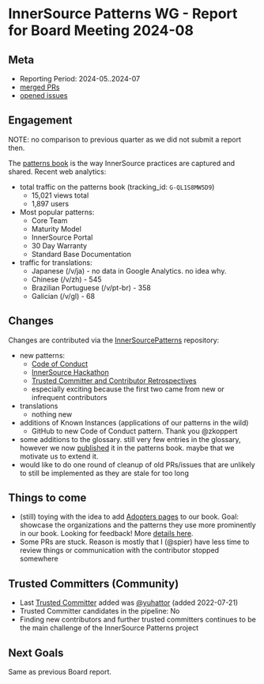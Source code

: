 # InnerSource Patterns WG - Report for Board Meeting 2024-08

## Meta

* Reporting Period: 2024-05..2024-07
* [merged PRs](https://github.com/InnerSourceCommons/InnerSourcePatterns/pulls?q=is%3Apr+closed%3A2024-05..2024-07+is%3Amerged)
* [opened issues](https://github.com/InnerSourceCommons/InnerSourcePatterns/issues?q=is%3Aissue+created%3A2024-05..2024-07+is%3Aopen)

## Engagement

NOTE: no comparison to previous quarter as we did not submit a report then.

The [patterns book][] is the way InnerSource practices are captured and shared. Recent web analytics:

* total traffic on the patterns book (tracking_id: `G-QL1S8MW5D9`)
  * 15,021 views total
  * 1,897 users
* Most popular patterns:
  * Core Team
  * Maturity Model
  * InnerSource Portal
  * 30 Day Warranty
  * Standard Base Documentation
* traffic for translations:
  * Japanese (/v/ja) - no data in Google Analytics. no idea why.
  * Chinese (/v/zh) - 545
  * Brazilian Portuguese (/v/pt-br) - 358
  * Galician (/v/gl) - 68

## Changes

Changes are contributed via the [InnerSourcePatterns][] repository:

* new patterns:
  * [Code of Conduct](https://github.com/InnerSourceCommons/InnerSourcePatterns/blob/main/patterns/1-initial/code-of-conduct.md)
  * [InnerSource Hackathon](https://github.com/InnerSourceCommons/InnerSourcePatterns/blob/main/patterns/1-initial/innersource-hackathon.md)
  * [Trusted Committer and Contributor Retrospectives](https://github.com/InnerSourceCommons/InnerSourcePatterns/blob/main/patterns/1-initial/cross-team-retrospectives.md)
  * especially exciting because the first two came from new or infrequent contributors
* translations
  * nothing new
* additions of Known Instances (applications of our patterns in the wild)
  * GitHub to new Code of Conduct pattern. Thank you @zkoppert
* some additions to the glossary. still very few entries in the glossary, however we now [published](https://patterns.innersourcecommons.org/appendix/glossary) it in the patterns book. maybe that we motivate us to extend it.
* would like to do one round of cleanup of old PRs/issues that are unlikely to still be implemented as they are stale for too long

## Things to come

* (still) toying with the idea to add [Adopters pages](https://innersourcecommons.gitbook.io/innersource-patterns-staging/v/adopters-test/adopters/adopters) to our book. Goal: showcase the organizations and the patterns they use more prominently in our book. Looking for feedback! More [details here](https://github.com/InnerSourceCommons/InnerSourcePatterns/issues/623).
* Some PRs are stuck. Reason is mostly that I (@spier) have less time to review things or communication with the contributor stopped somewhere

## Trusted Committers (Community)

* Last [Trusted Committer][] added was [@yuhattor](https://github.com/yuhattor) (added 2022-07-21)
* Trusted Committer candidates in the pipeline: No
* Finding new contributors and further trusted committers continues to be the main challenge of the InnerSource Patterns project

## Next Goals

Same as previous Board report.

[patterns book]: https://patterns.innersourcecommons.org/
[InnerSourcePatterns]: https://github.com/InnerSourceCommons/InnerSourcePatterns/
[Trusted Committer]: https://github.com/InnerSourceCommons/InnerSourcePatterns/blob/main/TRUSTED-COMMITTERS.md
